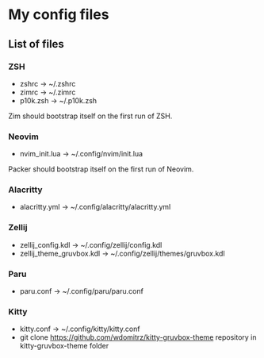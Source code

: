 # My config files

## List of files

### ZSH

- zshrc -> ~/.zshrc
- zimrc -> ~/.zimrc
- p10k.zsh -> ~/.p10k.zsh

Zim should bootstrap itself on the first run of ZSH.

### Neovim

- nvim_init.lua -> ~/.config/nvim/init.lua

Packer should bootstrap itself on the first run of Neovim.

### Alacritty

- alacritty.yml -> ~/.config/alacritty/alacritty.yml

### Zellij

- zellij_config.kdl -> ~/.config/zellij/config.kdl
- zellij_theme_gruvbox.kdl -> ~/.config/zellij/themes/gruvbox.kdl

### Paru

- paru.conf -> ~/.config/paru/paru.conf

### Kitty

- kitty.conf -> ~/.config/kitty/kitty.conf
- git clone https://github.com/wdomitrz/kitty-gruvbox-theme repository in kitty-gruvbox-theme folder
